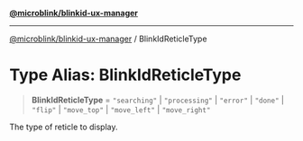 [**@microblink/blinkid-ux-manager**](../README.md)

***

[@microblink/blinkid-ux-manager](../README.md) / BlinkIdReticleType

# Type Alias: BlinkIdReticleType

> **BlinkIdReticleType** = `"searching"` \| `"processing"` \| `"error"` \| `"done"` \| `"flip"` \| `"move_top"` \| `"move_left"` \| `"move_right"`

The type of reticle to display.
